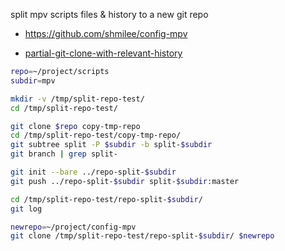 split mpv scripts files & history to a new git repo

* https://github.com/shmilee/config-mpv

* [partial-git-clone-with-relevant-history](https://stackoverflow.com/questions/28357056/)

```bash
repo=~/project/scripts
subdir=mpv

mkdir -v /tmp/split-repo-test/
cd /tmp/split-repo-test/

git clone $repo copy-tmp-repo
cd /tmp/split-repo-test/copy-tmp-repo/
git subtree split -P $subdir -b split-$subdir
git branch | grep split-

git init --bare ../repo-split-$subdir
git push ../repo-split-$subdir split-$subdir:master

cd /tmp/split-repo-test/repo-split-$subdir/
git log

newrepo=~/project/config-mpv
git clone /tmp/split-repo-test/repo-split-$subdir/ $newrepo
```
